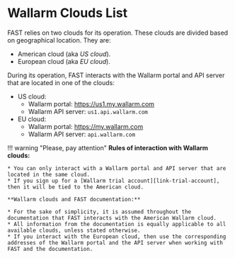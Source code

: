 [link-trial-account]:   https://fast.wallarm.com/signup/

#   Wallarm Clouds List

FAST relies on two clouds for its operation. These clouds are divided based on geographical location. They are:
* American cloud (aka *US cloud*).
* European cloud (aka *EU cloud*).

During its operation, FAST interacts with the Wallarm portal and API server that are located in one of the clouds:
* US cloud:
    * Wallarm portal: <https://us1.my.wallarm.com>
    * Wallarm API server: `us1.api.wallarm.com`
* EU cloud:
    * Wallarm portal: <https://my.wallarm.com>
    * Wallarm API server: `api.wallarm.com`

!!! warning "Please, pay attention"
    **Rules of interaction with Wallarm clouds:**
        
    * You can only interact with a Wallarm portal and API server that are located in the same cloud.
    * If you sign up for a [Wallarm trial account][link-trial-account], then it will be tied to the American cloud.
        
    **Wallarm clouds and FAST documentation:** 

    * For the sake of simplicity, it is assumed throughout the documentation that FAST interacts with the American Wallarm cloud.
    * All information from the documentation is equally applicable to all available clouds, unless stated otherwise.   
    * If you interact with the European cloud, then use the corresponding addresses of the Wallarm portal and the API server when working with FAST and the documentation.
